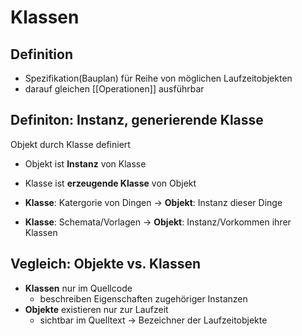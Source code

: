 # Klassen

## Definition
- Spezifikation(Bauplan) für Reihe von möglichen Laufzeitobjekten
- darauf gleichen [[Operationen]] ausführbar

## Definiton: Instanz, generierende Klasse
Objekt durch Klasse definiert
- Objekt ist **Instanz** von Klasse
- Klasse ist **erzeugende Klasse** von Objekt

- **Klasse**: Katergorie von Dingen -> **Objekt**: Instanz dieser Dinge
- **Klasse**: Schemata/Vorlagen -> **Objekt**: Instanz/Vorkommen ihrer Klassen

## Vegleich: Objekte vs. Klassen
- **Klassen** nur im Quellcode
	- beschreiben Eigenschaften zugehöriger Instanzen
- **Objekte** existieren nur zur Laufzeit
	- sichtbar im Quelltext -> Bezeichner der Laufzeitobjekte